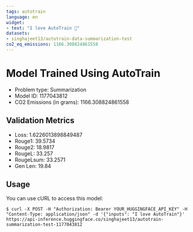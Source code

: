 ```yaml
---
tags: autotrain
language: en
widget:
- text: "I love AutoTrain 🤗"
datasets:
- singhajeet13/autotrain-data-summarization-test
co2_eq_emissions: 1166.308824861558
---
```


# Model Trained Using AutoTrain

- Problem type: Summarization
- Model ID: 1177043812
- CO2 Emissions (in grams): 1166.308824861558

## Validation Metrics

- Loss: 1.6226013898849487
- Rouge1: 39.5734
- Rouge2: 18.9817
- RougeL: 33.257
- RougeLsum: 33.2571
- Gen Len: 19.84

## Usage

You can use cURL to access this model:

```
$ curl -X POST -H "Authorization: Bearer YOUR_HUGGINGFACE_API_KEY" -H "Content-Type: application/json" -d '{"inputs": "I love AutoTrain"}' https://api-inference.huggingface.co/singhajeet13/autotrain-summarization-test-1177043812
```
